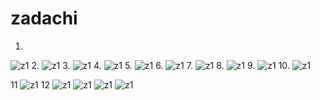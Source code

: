 # zadachi

1.
![z1](https://github.com/podlinovvv/zadachi/blob/master/img/z1.png 'z1')
2.
![z1](https://github.com/podlinovvv/zadachi/blob/master/img/z2.png 'z1')
3.
![z1](https://github.com/podlinovvv/zadachi/blob/master/img/z3.png 'z1')
4.
![z1](https://github.com/podlinovvv/zadachi/blob/master/img/z4.png 'z1')
5.
![z1](https://github.com/podlinovvv/zadachi/blob/master/img/z5.png 'z1')
6.
![z1](https://github.com/podlinovvv/zadachi/blob/master/img/z6.png 'z1')
7.
![z1](https://github.com/podlinovvv/zadachi/blob/master/img/z7.png 'z1')
8.
![z1](https://github.com/podlinovvv/zadachi/blob/master/img/z8.png 'z1')
9.
![z1](https://github.com/podlinovvv/zadachi/blob/master/img/z9.png 'z1')
10.
![z1](https://github.com/podlinovvv/zadachi/blob/master/img/z10.png 'z1')

11
![z1](https://github.com/podlinovvv/zadachi/blob/master/img/z11.png 'z1')
12
![z1](https://github.com/podlinovvv/zadachi/blob/master/img/z12.png 'z1')
![z1](https://github.com/podlinovvv/zadachi/blob/master/img/z12_2.png 'z1')
![z1](https://github.com/podlinovvv/zadachi/blob/master/img/z13.png 'z1')
![z1](https://github.com/podlinovvv/zadachi/blob/master/img/z14.png 'z1')
